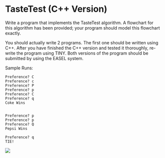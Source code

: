 # TasteTest (C++ Version)

Write a program that implements the TasteTest algorithm. A flowchart for this algorithm has been provided; your program should model this flowchart exactly.
 
You should actually write 2 programs. The first one should be written using C++. After you have finished the C++ version and tested it thoroughly, re-write the program using TINY. Both versions of the program should be submitted by using the EASEL system.
 
Sample Runs:

```
Preference? C
Preference? c
Preference? P
Preference? p
Preference? C
Preference? q
Coke Wins


Preference? p
Preference? p
Preference? Q
Pepsi Wins

Preference? q
TIE!
```

<img src="http://i.imgur.com/0sEFtgw.gif">
